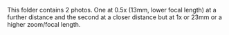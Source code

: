 This folder contains 2 photos. One at 0.5x (13mm, lower focal length) at a further distance and the second at a closer distance but at 1x or 23mm or a higher zoom/focal length. 
